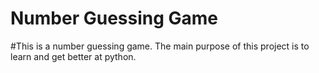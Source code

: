 # Number Guessing Game
 
#This is a number guessing game. The main purpose of this project is to learn and get better at python.